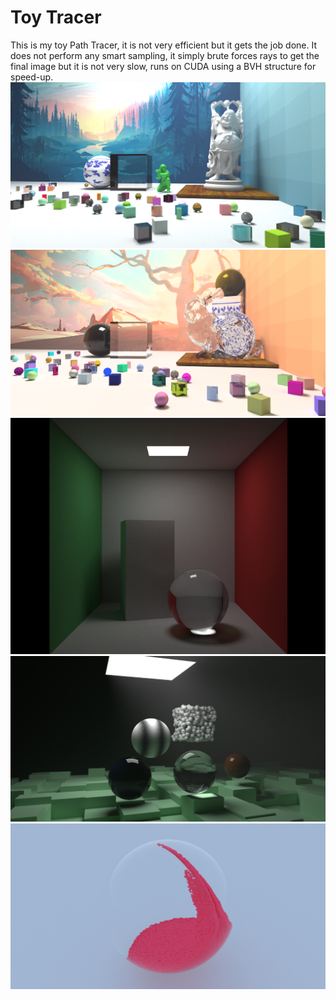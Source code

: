 # Toy Tracer

This is my toy Path Tracer, it is not very efficient but it gets the job done.
It does not perform any smart sampling, it simply brute forces rays to get the final image
but it is not very slow, runs on CUDA using a BVH structure for speed-up. 
![Alt text](images/budda_soldier.png "Cornell with mesh")
![Alt text](images/cornell_image.png "Cornell with cubes")
![Alt text](images/cornell.png "Obrigatory Cornell Box")
![Alt text](images/scene0.png "Peter Shirley scene")
![Alt text](images/fluid_sample.png "Fluid")
